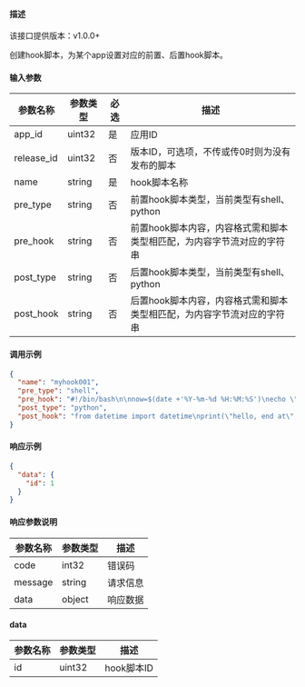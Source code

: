 #### 描述

该接口提供版本：v1.0.0+

创建hook脚本，为某个app设置对应的前置、后置hook脚本。

#### 输入参数

| 参数名称     | 参数类型     | 必选   | 描述                                  |
| ------------ | ------------ | ------ |-------------------------------------|
| app_id    | uint32       | 是     | 应用ID                                |
| release_id | uint32 | 否 | 版本ID，可选项，不传或传0时则为没有发布的脚本            |
| name | string | 是 | hook脚本名称                            |
| pre_type | string | 否 | 前置hook脚本类型，当前类型有shell、python        |
| pre_hook | string | 否 | 前置hook脚本内容，内容格式需和脚本类型相匹配，为内容字节流对应的字符串 |
| post_type | string | 否    | 后置hook脚本类型，当前类型有shell、python        |
| post_hook | string       | 否     | 后置hook脚本内容，内容格式需和脚本类型相匹配，为内容字节流对应的字符串 |

#### 调用示例

```json
{
  "name": "myhook001",
  "pre_type": "shell",
  "pre_hook": "#!/bin/bash\n\nnow=$(date +'%Y-%m-%d %H:%M:%S')\necho \"hello, start at $now\"\n",
  "post_type": "python",
  "post_hook": "from datetime import datetime\nprint(\"hello, end at\", datetime.now())\n"
}
```

#### 响应示例

```json
{
  "data": {
    "id": 1
  }
}
```

#### 响应参数说明

| 参数名称     | 参数类型   | 描述                           |
| ------------ | ---------- | ------------------------------ |
|      code        |      int32      |            错误码                   |
|      message        |      string      |             请求信息                  |
|       data       |      object      |            响应数据                  |

#### data

| 参数名称     | 参数类型   | 描述                           |
| ------------ | ---------- | ------------------------------ |
|      id        |      uint32      |            hook脚本ID            |
